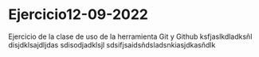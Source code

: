 # Ejercicio12-09-2022
Ejercicio de la clase de uso de la herramienta Git y Github
 ksfjaslkdladksñl
disjdklsajdljdas
sdisodjadklsjl
sdsifjsaidsñdsladsnkiasjdkasñdlk